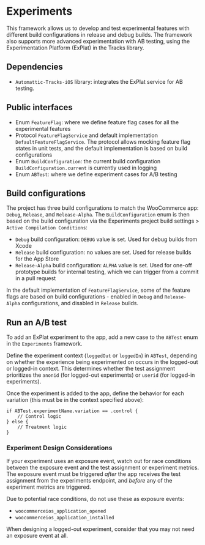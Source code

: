 # Experiments

This framework allows us to develop and test experimental features with different build configurations in release and debug builds. The framework also supports more advanced experimentation with AB testing, using the Experimentation Platform (ExPlat) in the Tracks library.

## Dependencies

- `Automattic-Tracks-iOS` library: integrates the ExPlat service for AB testing.

## Public interfaces

- Enum `FeatureFlag`: where we define feature flag cases for all the experimental features
- Protocol `FeatureFlagService` and default implementation `DefaultFeatureFlagService`. The protocol allows mocking feature flag states in unit tests, and the default implementation is based on build configurations
- Enum `BuildConfiguration`: the current build configuration `BuildConfiguration.current` is currently used in logging
- Enum `ABTest`: where we define experiment cases for A/B testing

## Build configurations

The project has three build configurations to match the WooCommerce app: `Debug`, `Release`, and `Release-Alpha`. The `BuildConfiguration` enum is then based on the build configuration via the Experiments project build settings > `Active Compilation Conditions`:

- `Debug` build configuration: `DEBUG` value is set. Used for debug builds from Xcode
- `Release` build configuration: no values are set. Used for release builds for the App Store
- `Release-Alpha` build configuration: `ALPHA` value is set. Used for one-off prototype builds for internal testing, which we can trigger from a commit in a pull request

In the default implementation of `FeatureFlagService`, some of the feature flags are based on build configurations - enabled in `Debug` and `Release-Alpha` configurations, and disabled in `Release` builds.

## Run an A/B test

To add an ExPlat experiment to the app, add a new case to the `ABTest` enum in the `Experiments` framework.

Define the experiment context (`loggedOut` or `loggedIn`) in `ABTest`, depending on whether the experience being experimented on occurs in the logged-out or logged-in context. This determines whether the test assignment prioritizes the `anonid` (for logged-out experiments) or `userid` (for logged-in experiments).

Once the experiment is added to the app, define the behavior for each variation (this must be in the context specified above):

```
if ABTest.experimentName.variation == .control {
    // Control logic
} else {
    // Treatment logic
}
```
### Experiment Design Considerations

If your experiment uses an exposure event, watch out for race conditions between the exposure event and the test assignment or experiment metrics. The exposure event must be triggered _after_ the app receives the test assignment from the experiments endpoint, and _before_ any of the experiment metrics are triggered.

Due to potential race conditions, do not use these as exposure events:

- `woocommerceios_application_opened`
- `woocommerceios_application_installed`

When designing a logged-out experiment, consider that you may not need an exposure event at all.
